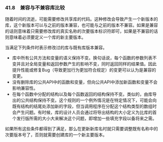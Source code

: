 ### 41.8　兼容与不兼容库比较

随着时间的流逝，可能需要修改共享库的代码。这种修改会导致产生一个新版本的库，这个新版本可以与之前的版本兼容，也可能与之前的版本不兼容。如果是兼容的话则意味着只需要修改库的真实名称的次要版本标识符即可，如果是不兼容的话则意味着必须要定义一个库的新主要版本。

当满足下列条件时表示修改过的库与既有库版本兼容。

+ 库中所有公共方法和变量的语义保持不变。换句话说，每个函数的参数列表不变并且对全局变量和返回参数产生的影响不变，同时返回同样的结果值。因此提升性能或修复Bug（导致更加行为更加符合规定）的变更可以认为是兼容的变更。
+ 没有删除库的公共API中的函数和变量，但向公共API中添加新函数和变量不会影响兼容性。
+ 在每个函数中分配的结构以及每个函数返回的结构保持不变。类似的，由库导出的公共结构保持不变。这个规则的一个例外情况是在特定情况下，可能会向既有结构的结尾处添加新的字段，但当调用程序在分配这个结构类型的数组时会产生问题。有时候，库的设计人员会通过将导出结构的大小定义为比库的首个发行版所需的大小大来解决这个问题，即增加一些填充字段以备将来之需。

如果所有这些条件都得到了满足，那么在更新新库名时就只需要调整既有名称中的次要版本号了，否则就需要创建库的一个新主要版本。

